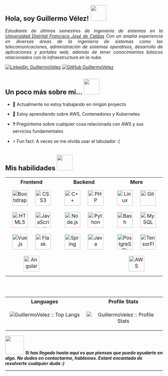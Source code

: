 <h2> Hola, soy Guillermo Vélez! <img src="https://media.giphy.com/media/MxYQrB9jeGzza/giphy.gif" width="50"></h2>
<!--<img align='right' float='right' src="https://media.giphy.com/media/CTX0ivSQbI78A/giphy.gif" width="230" style='margin-left=20px'>-->
<p align="justify" clear="both"><em>Estudiante de últimos semestres de ingeniería de sistemas en la <a href="https://www.udistrital.edu.co/inicio">Universidad Distrital Francisco José de Caldas</a> Con un amplia experiencia en diversas áreas de la ingenieria de sistemas como las telecomunicaciones, administración de sistemas operativos, desarrollo de aplicaciones y portales web; además de tener conocimientos básicos relacionados con la infraestructura en la nube.
</em></p>


[![Linkedin: GuillermoVelez](https://img.shields.io/badge/-GuillermoVelez-blue?style=flat-square&logo=Linkedin&logoColor=white&link=https://www.linkedin.com/in/guillermo-velez-segura/)](https://www.linkedin.com/in/guillermo-velez-segura/)
[![GitHub GuillermoVelez](https://img.shields.io/github/followers/GuillermoVelez?label=followers&style=social)](https://github.com/GuillermoVelez)
<br/>  

## Un poco más sobre mi...   <img src="https://media.giphy.com/media/Jlys8jzFoI8ne/giphy.gif" width="50">


- 🔭 Actualmente no estoy trabajando en ningún proyecto
  

- 🌱 Estoy aprendiendo sobre AWS, Contenedores y Kubernetes  
  

- ❓ Pregúnteme sobre cualquier cosa relacionada con AWS y sus servicios fundamentales
  

- ⚡ Fun fact: A veces se me olvida usar el tabulador :(


##  Mis habilidades   <img src="https://media.giphy.com/media/WUlplcMpOCEmTGBtBW/giphy.gif" width="50">
<table>
    <tr>
    <th>Frontend</th>
    <th>Backend</th>
    <th>More</th>
  </tr>
  <tr>

  <td valign="top" width="33%">

 
<div align="center">  
<a href="https://getbootstrap.com/docs/3.4/javascript/" target="_blank"><img style="margin: 10px" src="https://profilinator.rishav.dev/skills-assets/bootstrap-plain.svg" alt="Bootstrap" height="50" /></a>  
<a href="https://www.w3schools.com/css/" target="_blank"><img style="margin: 10px" src="https://profilinator.rishav.dev/skills-assets/css3-original-wordmark.svg" alt="CSS3" height="50" /></a>  
<a href="https://en.wikipedia.org/wiki/HTML5" target="_blank"><img style="margin: 10px" src="https://profilinator.rishav.dev/skills-assets/html5-original-wordmark.svg" alt="HTML5" height="50" /></a>  
<a href="https://www.javascript.com/" target="_blank"><img style="margin: 10px" src="https://profilinator.rishav.dev/skills-assets/javascript-original.svg" alt="JavaScript" height="50" /></a>  
<a href="https://vuejs.org/" target="_blank"><img style="margin: 10px" src="https://profilinator.rishav.dev/skills-assets/vuejs-original-wordmark.svg" alt="Vue.js" height="50" /></a>  
<a href="https://flask.palletsprojects.com/" target="_blank"><img style="margin: 10px" src="https://profilinator.rishav.dev/skills-assets/flask.png" alt="Flask" height="50" /></a>  
<a href="https://angular.io/" target="_blank"><img style="margin: 10px" src="https://profilinator.rishav.dev/skills-assets/angularjs-original.svg" alt="Angular" height="50" /></a>  
</div>

</td><td valign="top" width="33%">


<div align="center">  
<a href="https://www.cplusplus.com/" target="_blank"><img style="margin: 10px" src="https://profilinator.rishav.dev/skills-assets/cplusplus-original.svg" alt="C++" height="50" /></a>  
<a href="https://www.php.net/" target="_blank"><img style="margin: 10px" src="https://profilinator.rishav.dev/skills-assets/php-original.svg" alt="PHP" height="50" /></a>  
<a href="https://nodejs.org/" target="_blank"><img style="margin: 10px" src="https://profilinator.rishav.dev/skills-assets/nodejs-original-wordmark.svg" alt="Node.js" height="50" /></a>  
<a href="https://www.python.org/" target="_blank"><img style="margin: 10px" src="https://profilinator.rishav.dev/skills-assets/python-original.svg" alt="Python" height="50" /></a>  
<a href="https://docs.spring.io/spring-framework/docs/3.0.x/reference/expressions.html#:~:text=The%20Spring%20Expression%20Language%20(SpEL,and%20basic%20string%20templating%20functionality." target="_blank"><img style="margin: 10px" src="https://profilinator.rishav.dev/skills-assets/springio-icon.svg" alt="Spring" height="50" /></a>  
<a href="https://www.java.com/" target="_blank"><img style="margin: 10px" src="https://profilinator.rishav.dev/skills-assets/java-original-wordmark.svg" alt="Java" height="50" /></a>  
</div>

</td><td valign="top" width="33%">

 
<div align="center">  
<a href="https://www.linux.org/" target="_blank"><img style="margin: 10px" src="https://profilinator.rishav.dev/skills-assets/linux-original.svg" alt="Linux" height="50" /></a>  
<a href="https://github.com/" target="_blank"><img style="margin: 10px" src="https://profilinator.rishav.dev/skills-assets/git-scm-icon.svg" alt="Git" height="50" /></a>  
<a href="https://www.gnu.org/software/bash/" target="_blank"><img style="margin: 10px" src="https://profilinator.rishav.dev/skills-assets/gnu_bash-icon.svg" alt="Bash" height="50" /></a>  
<a href="https://www.mysql.com/" target="_blank"><img style="margin: 10px" src="https://profilinator.rishav.dev/skills-assets/mysql-original-wordmark.svg" alt="MySQL" height="50" /></a>  
<a href="https://www.postgresql.org/" target="_blank"><img style="margin: 10px" src="https://profilinator.rishav.dev/skills-assets/postgresql-original-wordmark.svg" alt="PostgreSQL" height="50" /></a>  
<a href="https://www.tensorflow.org/" target="_blank"><img style="margin: 10px" src="https://profilinator.rishav.dev/skills-assets/tensorflow-icon.svg" alt="TensorFlow" height="50" /></a>  
<a href="https://aws.amazon.com/" target="_blank"><img style="margin: 10px" src="https://profilinator.rishav.dev/skills-assets/amazonwebservices-original-wordmark.svg" alt="AWS" height="50" /></a>  
</div>

</td></tr></table>  

<br/>  





<div align="center">
<br/>  


<table>
  <tr>
    <th>Languages</th>
    <th>Profile Stats</th>
  </tr>
  <tr><td valign="top" width="33%">

<div align="center">  
<p align="center"><img src="https://github-readme-stats.vercel.app/api/top-langs/?username=GuillermoVelez&langs_count=10&theme=tokyonight&layout=compact" alt="GuillermoVelez :: Top Langs" /></p>
</div>

</td><td valign="top" width="33%">
  
<div align="center">  
<p align="center"><img src="https://github-readme-stats.vercel.app/api?username=GuillermoVelez&show_icons=true&theme=tokyonight" alt="GuillermoVelez :: Profile Stats" /></p>
</div>
 </td></tr></table>
</div>








<img src="https://media.giphy.com/media/5c4cHATt717ZAN9gbc/giphy.gif" width="60"> <em><b>Si has llegado hasta aquí es que piensas que puedo ayudarte en algo. No dudes en contactarme, hablemos. Estaré encantado de resolverte cualquier duda :)</b> </em>

---
